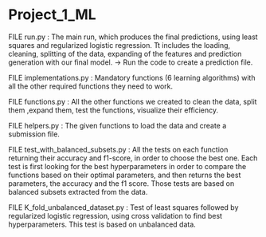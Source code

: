 # Project_1_ML

FILE run.py : The main run, which produces the final predictions, using least squares and regularized logistic regression. Tt includes the loading, cleaning, splitting of the data, expanding of the features and prediction generation with our final model.
-> Run the code to create a prediction file.

FILE implementations.py : Mandatory functions (6 learning algorithms) with all the other required functions they need to work.

FILE functions.py : All the other functions we created to clean the data, split them ,expand them, test the functions, visualize their efficiency.

FILE helpers.py : The given functions to load the data and create a submission file.

FILE test_with_balanced_subsets.py : All the tests on each function returning their accuracy and f1-score, in order to choose the best one. Each test is first looking for the best hyperparameters in order to compare the functions based on their optimal parameters, and then returns the best parameters, the accuracy and the f1 score. Those tests are based on balanced subsets extracted from the data.

FILE K_fold_unbalanced_dataset.py : Test of least squares followed by regularized logistic regression, using cross validation to find best hyperparameters. This test is based on unbalanced data.

